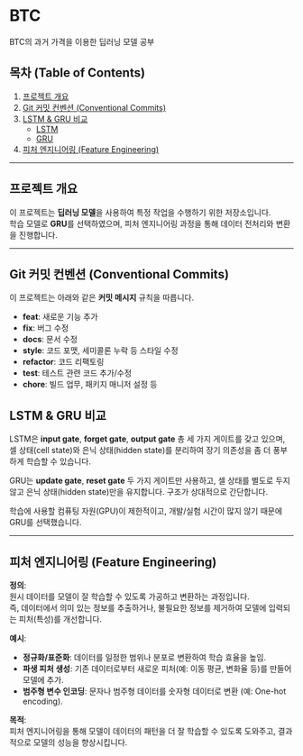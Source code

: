 # BTC

BTC의 과거 가격을 이용한 딥러닝 모델 공부

## 목차 (Table of Contents)
1. [프로젝트 개요](#프로젝트-개요)
2. [Git 커밋 컨벤션 (Conventional Commits)](#git-커밋-컨벤션-conventional-commits)
3. [LSTM & GRU 비교](#lstm--gru-비교)
   - [LSTM](#lstm)
   - [GRU](#gru)
4. [피처 엔지니어링 (Feature Engineering)](#피처-엔지니어링-feature-engineering)

---

## 프로젝트 개요
이 프로젝트는 **딥러닝 모델**을 사용하여 특정 작업을 수행하기 위한 저장소입니다.  
학습 모델로 **GRU**를 선택하였으며, 피처 엔지니어링 과정을 통해 데이터 전처리와 변환을 진행합니다.

---

## Git 커밋 컨벤션 (Conventional Commits)
이 프로젝트는 아래와 같은 **커밋 메시지** 규칙을 따릅니다.

- **feat**: 새로운 기능 추가  
- **fix**: 버그 수정  
- **docs**: 문서 수정  
- **style**: 코드 포맷, 세미콜론 누락 등 스타일 수정  
- **refactor**: 코드 리팩토링  
- **test**: 테스트 관련 코드 추가/수정  
- **chore**: 빌드 업무, 패키지 매니저 설정 등


## LSTM & GRU 비교

LSTM은 **input gate**, **forget gate**, **output gate** 총 세 가지 게이트를 갖고 있으며, 셀 상태(cell state)와 은닉 상태(hidden state)를 분리하여 장기 의존성을 좀 더 풍부하게 학습할 수 있습니다.

GRU는 **update gate**, **reset gate** 두 가지 게이트만 사용하고, 셀 상태를 별도로 두지 않고 은닉 상태(hidden state)만을 유지합니다. 구조가 상대적으로 간단합니다.

학습에 사용할 컴퓨팅 자원(GPU)이 제한적이고, 개발/실험 시간이 많지 않기 때문에 GRU를 선택했습니다.

---

## 피처 엔지니어링 (Feature Engineering)

**정의**:  
원시 데이터를 모델이 잘 학습할 수 있도록 가공하고 변환하는 과정입니다.  
즉, 데이터에서 의미 있는 정보를 추출하거나, 불필요한 정보를 제거하여 모델에 입력되는 피처(특성)를 개선합니다.

**예시**:
- **정규화/표준화**: 데이터를 일정한 범위나 분포로 변환하여 학습 효율을 높임.
- **파생 피처 생성**: 기존 데이터로부터 새로운 피처(예: 이동 평균, 변화율 등)를 만들어 모델에 추가.
- **범주형 변수 인코딩**: 문자나 범주형 데이터를 숫자형 데이터로 변환 (예: One-hot encoding).

**목적**:  
피처 엔지니어링을 통해 모델이 데이터의 패턴을 더 잘 학습할 수 있도록 도와주고, 결과적으로 모델의 성능을 향상시킵니다.


